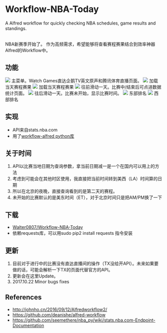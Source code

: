 # Workflow-NBA-Today

A Alfred workflow for quickly checking NBA schedules, game results and standings.<br><br>

NBA新赛季开始了。
作为高频需求，希望能够将查看赛程赛果结合到效率神器Alfred的Workflow中。
## 功能
![](http://39.107.114.234/wp-content/uploads/2018/01/nbaalfredworkflow1.jpg)
主菜单。Watch Games直达企鹅TV英文原声和腾讯体育直播页面。
![](http://39.107.114.234/wp-content/uploads/2018/01/v2-82475c23792d6d62a35ad899da47258c_r.jpg)
加载当天赛程赛果
![](http://39.107.114.234/wp-content/uploads/2018/01/v2-ad0353d57948d86ad8bdc0bb0e338d57_r.jpg)
加载当天赛程赛果
![](http://39.107.114.234/wp-content/uploads/2018/01/v2-24b875d53a21c469242332d7e4215627_r.jpg)
往前滑动一天。比赛中/结束后可点进数据统计页面。
![](https://pic4.zhimg.com/v2-ee7f9b6de984bd2409df99af55e6d0df_r.jpg)
往后滑动一天。比赛未开始，显示比赛时间。
![](http://39.107.114.234/wp-content/uploads/2018/01/v2-75f1a58fbae09fcd20cf7eb1f40ecb9a_r.jpg)
东部排名
![](http://39.107.114.234/wp-content/uploads/2018/01/v2-6225bd3640778fcfd52a277c19e16845_r.jpg)
西部排名

## 实现
* API来自stats.nba.com
* 用了[workflow-alfred python库](https://github.com/deanishe/alfred-workflow)

## 关于时间
1. API以比赛当地日期为查询参数，拿当前日期减一是一个在国内可以用上的方法
2. 考虑到可能会在其他时区使用，我直接把当前时间转到美西（LA）时间算的日期
3. 所以在北京的夜晚，直接查询看到的是第二天的赛程。
4. 未开始的比赛默认的是美东时间（ET），对于北京时间只是把AM/PM换了一下

## 下载
* [Walter0807/Workflow-NBA-Today](https://github.com/Walter0807/Workflow-NBA-Today/blob/master/NBA%20today.alfredworkflow)
* 依赖requests库，可以用sudo pip2 install requests 指令安装

## 更新
1. 目前对于进行中的比赛没有直达直播间的操作（TX没给开API）。未来如果要做的话，可能会解析一下TX的页面代替官方的API。
2. 更新会在这里Update。
3. 2017.10.22 Minor bugs fixes

## References
* http://johnho.cn/2016/09/12/Alfredworkflow2/
* https://github.com/deanishe/alfred-workflow
* https://github.com/seemethere/nba_py/wiki/stats.nba.com-Endpoint-Documentation
